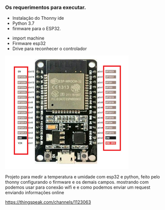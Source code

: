 ### Os requerimentos para executar.

- Instalação do Thonny ide
- Python 3.7
- firmware para o ESP32.

* import machine
* Firmware esp32
* Drive para reconhecer o controlador


<img src= "Codigo pra execução/DIAGRAMA ESP32.png">


Projeto para medir a temperatura e umidade com esp32 e python, feito pelo thonny configurando o firmware e os demais campos. mostrando com podemos usar para conexão wifi e e como podemos enviar um request enviando informações online

https://thingspeak.com/channels/1123063


